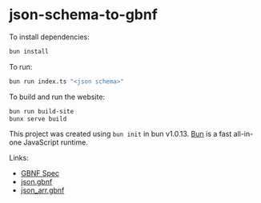 # json-schema-to-gbnf

To install dependencies:

```bash
bun install
```

To run:

```bash
bun run index.ts "<json schema>"
```

To build and run the website:

```bash
bun run build-site
bunx serve build
```

This project was created using `bun init` in bun v1.0.13. [Bun](https://bun.sh) is a fast all-in-one JavaScript runtime.

Links:

- [GBNF Spec](https://github.com/ggerganov/llama.cpp/blob/master/grammars/README.md)
- [json.gbnf](https://github.com/ggerganov/llama.cpp/blob/master/grammars/json.gbnf)
- [json_arr.gbnf](https://github.com/ggerganov/llama.cpp/blob/master/grammars/json_arr.gbnf)
